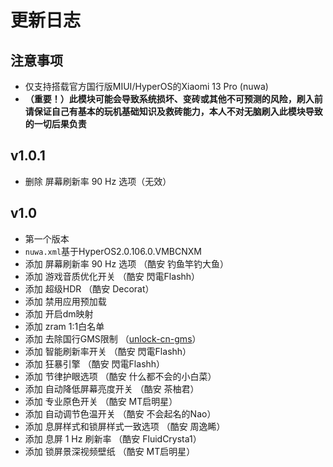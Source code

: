 # 更新日志

## 注意事项
- 仅支持搭载官方国行版MIUI/HyperOS的Xiaomi 13 Pro (nuwa)
- **（重要！）此模块可能会导致系统损坏、变砖或其他不可预测的风险，刷入前请保证自己有基本的玩机基础知识及救砖能力，本人不对无脑刷入此模块导致的一切后果负责**

## v1.0.1
- 删除 屏幕刷新率 90 Hz 选项（无效）

## v1.0
- 第一个版本
- `nuwa.xml`基于HyperOS2.0.106.0.VMBCNXM
- 添加 屏幕刷新率 90 Hz 选项 （酷安 钓鱼竿钓大鱼）
- 添加 游戏音质优化开关 （酷安 閃電Flashh）
- 添加 超级HDR （酷安 Decorat）
- 添加 禁用应用预加载
- 添加 开启dm映射
- 添加 zram 1:1白名单
- 添加 去除国行GMS限制 （[unlock-cn-gms](https://github.com/fei-ke/unlock-cn-gms)）
- 添加 智能刷新率开关 （酷安 閃電Flashh）
- 添加 狂暴引擎 （酷安 閃電Flashh）
- 添加 节律护眼选项 （酷安 什么都不会的小白菜）
- 添加 自动降低屏幕亮度开关 （酷安 茶柚君）
- 添加 专业原色开关 （酷安 MT启明星）
- 添加 自动调节色温开关 （酷安 不会起名的Nao）
- 添加 息屏样式和锁屏样式一致选项 （酷安 周逸睎）
- 添加 息屏 1 Hz 刷新率 （酷安 FluidCrysta1）
- 添加 锁屏景深视频壁纸 （酷安 MT启明星）